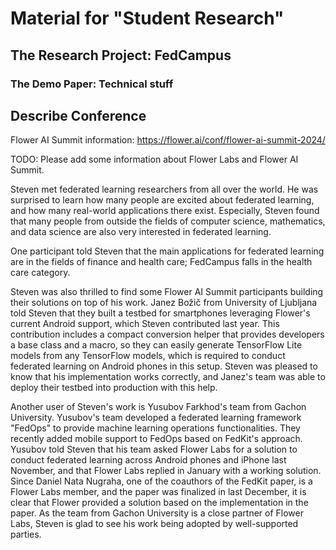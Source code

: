 # Material for "Student Research"

## The Research Project: FedCampus

### The Demo Paper: Technical stuff

## Describe Conference

Flower AI Summit information: <https://flower.ai/conf/flower-ai-summit-2024/>

TODO: Please add some information about Flower Labs and Flower AI Summit.

Steven met federated learning researchers from all over the world.
He was surprised to learn how many people are excited about federated learning,
and how many real-world applications there exist. Especially,
Steven found that many people from outside the fields of computer science,
mathematics, and data science are also very interested in federated learning.

One participant told Steven that the main applications for federated learning
are in the fields of finance and health care;
FedCampus falls in the health care category.

Steven was also thrilled to find some Flower AI Summit participants building
their solutions on top of his work.
Janez Božič from University of Ljubljana told Steven that they built a testbed
for smartphones leveraging Flower's current Android support,
which Steven contributed last year.
This contribution includes a compact conversion helper that provides developers
a base class and a macro,
so they can easily generate TensorFlow Lite models from any TensorFlow models,
which is required to conduct federated learning on Android phones in this setup.
Steven was pleased to know that his implementation works correctly,
and Janez's team was able to deploy their testbed into production with this
help.

Another user of Steven's work is Yusubov Farkhod's team from Gachon University.
Yusubov's team developed a federated learning framework "FedOps" to provide
machine learning operations functionalities.
They recently added mobile support to FedOps based on FedKit's approach.
Yusubov told Steven that his team asked Flower Labs for a solution to conduct
federated learning across Android phones and iPhone last November,
and that Flower Labs replied in January with a working solution.
Since Daniel Nata Nugraha, one of the coauthors of the FedKit paper,
is a Flower Labs member, and the paper was finalized in last December,
it is clear that Flower provided a solution based on the implementation in the
paper. As the team from Gachon University is a close partner of Flower Labs,
Steven is glad to see his work being adopted by well-supported parties.
